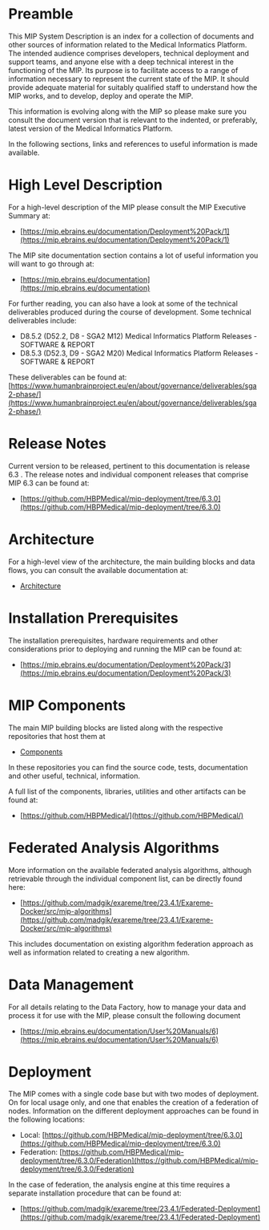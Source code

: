 # Preamble

This MIP System Description is an index for a collection of documents and other sources of information related to the Medical Informatics Platform. The intended audience comprises developers, technical deployment and support teams, and anyone else with a deep technical interest in the functioning of the MIP. Its purpose is to facilitate access to a range of information necessary to represent the current state of the MIP. It should provide adequate material for suitably qualified staff to understand how the MIP works, and to develop, deploy and operate the MIP.

This information is evolving along with the MIP so please make sure you consult the document version that is relevant to the indented, or preferably, latest version of the Medical Informatics Platform.

In the following sections, links and references to useful information is made available.

# High Level Description

For a high-level description of the MIP please consult the MIP Executive Summary at:

- [https://mip.ebrains.eu/documentation/Deployment%20Pack/1](https://mip.ebrains.eu/documentation/Deployment%20Pack/1)

The MIP site documentation section contains a lot of useful information you will want to go through at:

- [https://mip.ebrains.eu/documentation](https://mip.ebrains.eu/documentation)

For further reading, you can also have a look at some of the technical deliverables produced during the course of development. Some technical deliverables include:

- D8.5.2 (D52.2, D8 - SGA2 M12) Μedical Informatics Platform Releases - SOFTWARE & REPORT
- D8.5.3 (D52.3, D9 - SGA2 M20) Μedical Informatics Platform Releases  -  SOFTWARE & REPORT

These deliverables can be found at: [https://www.humanbrainproject.eu/en/about/governance/deliverables/sga2-phase/](https://www.humanbrainproject.eu/en/about/governance/deliverables/sga2-phase/)

# Release Notes

Current version to be released, pertinent to this documentation is release 6.3 . The release notes and individual component releases that comprise MIP 6.3 can be found at:

- [https://github.com/HBPMedical/mip-deployment/tree/6.3.0](https://github.com/HBPMedical/mip-deployment/tree/6.3.0)

# Architecture

For a high-level view of the architecture, the main building blocks and data flows, you can consult the available documentation at:

- <a href="./Architecture.md">Architecture</a>

# Installation Prerequisites

The installation prerequisites, hardware requirements and other considerations prior to deploying and running the MIP can be found at:

- [https://mip.ebrains.eu/documentation/Deployment%20Pack/3](https://mip.ebrains.eu/documentation/Deployment%20Pack/3)

# MIP Components

The main MIP building blocks are listed along with the respective repositories that host them at

- <a href="./Components.md">Components</a>

In these repositories you can find the source code, tests, documentation and other useful, technical, information.

A full list of the components, libraries, utilities and other artifacts can be found at:

- [https://github.com/HBPMedical/](https://github.com/HBPMedical/)

# Federated Analysis Algorithms

More information on the available federated analysis algorithms, although retrievable through the individual component list, can be directly found here:

- [https://github.com/madgik/exareme/tree/23.4.1/Exareme-Docker/src/mip-algorithms](https://github.com/madgik/exareme/tree/23.4.1/Exareme-Docker/src/mip-algorithms)

This includes documentation on existing algorithm federation approach as well as information related to creating a new algorithm.

# Data Management

For all details relating to the Data Factory, how to manage your data and process it for use with the MIP, please consult the following document

- [https://mip.ebrains.eu/documentation/User%20Manuals/6](https://mip.ebrains.eu/documentation/User%20Manuals/6)

# Deployment

The MIP comes with a single code base but with two modes of deployment. On for local usage only, and one that enables the creation of a federation of nodes. Information on the different deployment approaches can be found in the following locations:

- Local: [https://github.com/HBPMedical/mip-deployment/tree/6.3.0](https://github.com/HBPMedical/mip-deployment/tree/6.3.0)
- Federation: [https://github.com/HBPMedical/mip-deployment/tree/6.3.0/Federation](https://github.com/HBPMedical/mip-deployment/tree/6.3.0/Federation)

In the case of federation, the analysis engine at this time requires a separate installation procedure that can be found at:

- [https://github.com/madgik/exareme/tree/23.4.1/Federated-Deployment](https://github.com/madgik/exareme/tree/23.4.1/Federated-Deployment)
